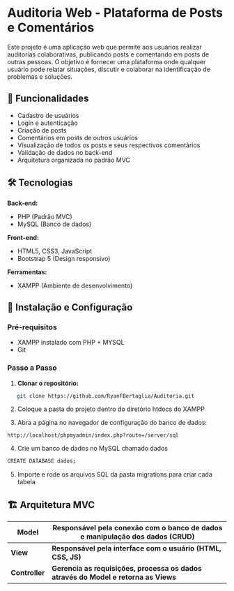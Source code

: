 # Auditoria Web - Plataforma de Posts e Comentários

Este projeto é uma aplicação web que permite aos usuários realizar auditorias colaborativas, publicando posts e comentando em posts de outras pessoas. O objetivo é fornecer uma plataforma onde qualquer usuário pode relatar situações, discutir e colaborar na identificação de problemas e soluções.

## 📑 Funcionalidades

- Cadastro de usuários
- Login e autenticação
- Criação de posts
- Comentários em posts de outros usuários
- Visualização de todos os posts e seus respectivos comentários
- Validação de dados no back-end
- Arquitetura organizada no padrão MVC

## 🛠️ Tecnologias

**Back-end:**
- PHP (Padrão MVC)
- MySQL (Banco de dados)

**Front-end:**
- HTML5, CSS3, JavaScript
- Bootstrap 5 (Design responsivo)

**Ferramentas:**
- XAMPP (Ambiente de desenvolvimento)

## 🚀 Instalação e Configuração

### Pré-requisitos
- XAMPP instalado com PHP + MYSQL
- Git

### Passo a Passo

1. **Clonar o repositório:**

```bash
   git clone https://github.com/RyanFBertaglia/Auditoria.git
```
2. Coloque a pasta do projeto dentro do diretório htdocs do XAMPP

3. Abra a página no navegador de configuração do banco de dados: 
```
http://localhost/phpmyadmin/index.php?route=/server/sql
```
4. Crie um banco de dados no MySQL chamado dados
```bash
CREATE DATABASE dados;
```
5. Importe e rode os arquivos SQL da pasta migrations para criar cada tabela

## 🏗️ Arquitetura MVC


|Model	  | Responsável pela conexão com o banco de dados e manipulação dos dados (CRUD)	 |
|-------------------|---------|
| 	         **View** | 	**Responsável pela interface com o usuário (HTML, CSS, JS)**   |
| 	        **Controller** | 	 **Gerencia as requisições, processa os dados através do Model e retorna as Views**  |


